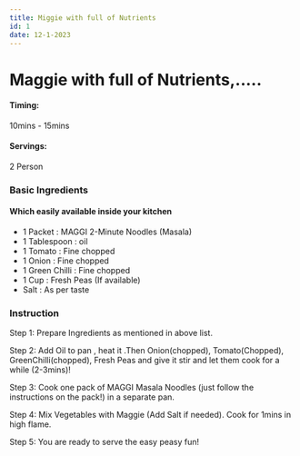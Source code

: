 ```yaml
---
title: Miggie with full of Nutrients
id: 1
date: 12-1-2023
---
```


# Maggie with full of Nutrients,.....

<h4>Timing:</h4> 10mins - 15mins    <h4>Servings:</h4> 2 Person

### Basic Ingredients

#### Which easily available inside your kitchen

- 1 Packet : MAGGI 2-Minute Noodles (Masala)
- 1 Tablespoon : oil
- 1 Tomato : Fine chopped
- 1 Onion : Fine chopped
- 1 Green Chilli : Fine chopped
- 1 Cup : Fresh Peas (If available)
- Salt : As per taste

### Instruction

Step 1: Prepare Ingredients as mentioned in above list.

Step 2: Add Oil to pan , heat it .Then Onion(chopped), Tomato(Chopped), GreenChilli(chopped), Fresh Peas and give it stir and let them cook
for a while (2-3mins)!

Step 3: Cook one pack of MAGGI Masala Noodles (just follow the instructions on the pack!) in a separate pan.

Step 4: Mix Vegetables with Maggie (Add Salt if needed). Cook for 1mins in high flame.

Step 5: You are ready to serve the easy peasy fun!
